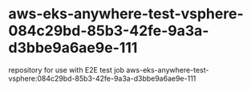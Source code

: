 # aws-eks-anywhere-test-vsphere-084c29bd-85b3-42fe-9a3a-d3bbe9a6ae9e-111
repository for use with E2E test job aws-eks-anywhere-test-vsphere:084c29bd-85b3-42fe-9a3a-d3bbe9a6ae9e-111
